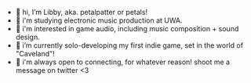 - 👋 hi, I’m Libby, aka. petalpatter or petals!
- 🏫 i'm studying electronic music production at UWA.
- 🌟 i'm interested in game audio, including music composition + sound design.
- 🌱 i’m currently solo-developing my first indie game, set in the world of "Caveland"!
- 💌 i'm always open to connecting, for whatever reason! shoot me a message on twitter <3

<!---
petals4013/petals4013 is a ✨ special ✨ repository because its `README.md` (this file) appears on your GitHub profile.
You can click the Preview link to take a look at your changes.
--->
